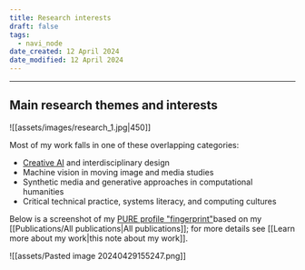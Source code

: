 ```yaml
---
title: Research interests
draft: false
tags:
  - navi_node
date_created: 12 April 2024
date_modified: 12 April 2024
---
```

---

## Main research themes and interests

![[assets/images/research_1.jpg|450]]

Most of my work falls in one of these overlapping categories:

- [Creative AI](https://creative-ai.org/) and interdisciplinary design
- Machine vision in moving image and media studies
- Synthetic media and generative approaches in computational humanities
- Critical technical practice, systems literacy, and computing cultures

Below is a screenshot of my [PURE profile "fingerprint"](https://kclpure.kcl.ac.uk/portal/en/persons/daniel.chavez/fingerprints/)based on my [[Publications/All publications|All publications]]; for more details see [[Learn more about my work|this note about my work]].

![[assets/Pasted image 20240429155247.png]]


